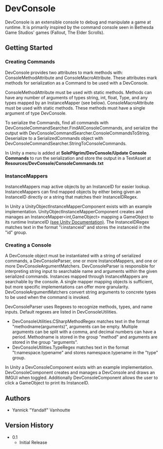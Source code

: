 # DevConsole
DevConsole is an extensible console to debug and manipulate a game at runtime.
It is primarily inspired by the command console seen in Bethesda Game Studios' games (Fallout, The Elder Scrolls).

## Getting Started
### Creating Commands
DevConsole provides two attributes to mark methods with: ConsoleMethodAttribute and ConsoleMacroAttribute.
These attributes mark methods for serialization as a Command to be used with a DevConsole.

ConsoleMethodAttribute must be used with static methods. Methods can have any number of arguments of types string, int, float, Type, and any types mapped by an InstanceMapper (see below).
ConsoleMacroAttribute must be used with static methods. These methods must have a single argument of type DevConsole.

To serialize the Commands, find all commands with DevConsoleCommandSearcher.FindAllConsoleCommands, and serialize the output with DevConsoleCommandSearcher.ConsoleCommandsToString.
Deserialize to a SerializedCommands object with DevConsoleCommandSearcher.StringToConsoleCommands.

In Unity a menu is added at <b>SolePilgrim/DevConsole/Update Console Commands</b> to run the serialization and store the output in a TextAsset at <b>Resources/DevConsole/ConsoleCommands.txt</b>

### InstanceMappers
InstanceMappers map active objects by an InstanceID for easier lookup.
InstanceMappers can find mapped objects by either being given an InstanceID directly or a string that matches their InstanceIDRegex.

In Unity a UnityObjectInstanceMapperComponent exists with an example implementation.
UnityObjectInstanceMapperComponent creates and manages an InstanceMapper<int,GameObject> mapping a GameObject to its runtime InstanceID [(see Unity Documentation)](https://docs.unity3d.com/ScriptReference/Object.GetInstanceID.html). 
The InstanceIDRegex matches text in the format "i:instanceid" and stores the instanceid in the "id" group.

### Creating a Console
A DevConsole object must be instantiated with a string of serialized commands, a DevConsoleParser, one or more InstanceMappers, and one or more DevConsoleArgumentMatchers.
DevConsoleParser is responsible for interpreting string input to searchable name and arguments within the given serialized commands.
Instances mapped through InstanceMappers are searchable by the console. A single mapper mapping objects is sufficient, but more specific implementations can offer more granularity.
DevConsoleArgumentMatchers convert string arguments to concrete types to be used when the command is invoked.

DevConsoleParser uses Regexes to recognize methods, types, and name inputs. Default regexes are listed in DevConsoleUtilities.
* DevConsoleUtilities.CSharpMethodRegex matches text in the format "methodname(arguments)", arguments can be empty. Multiple arguments can be split with a comma, and decimal numbers can have a period. Methodname is stored in the group "method" and arguments are stored in the group "arguments".
* DevConsoleUtilities.TypeRegex matches text in the format "t:namespace.typename" and stores namespace.typename in the "type" group.

In Unity a DevConsoleComponent exists with an example implementation.
DevConsoleComponent creates and manages a DevConsole and draws an IMGUI when toggled. Additionally DevConsoleComponent allows the user to click a GameObject to print its InstanceID.

## Authors
* Yannick "Yandalf" Vanhoutte

## Version History
* 0.1
    * Initial Release
